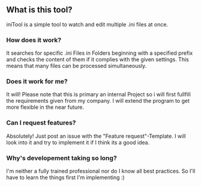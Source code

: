 ## What is this tool?
iniTool is a simple tool to watch and edit multiple .ini files at once.

### How does it work?
It searches for specific .ini Files in Folders beginning with a specified prefix 
and checks the content of them if it complies with the given settings. This means that many files can be processed simultaneously.

### Does it work for me?
It will!
Please note that this is primary an internal Project so i will first fullfill the requirements given from my company.
I will extend the program to get more flexible in the near future.

### Can I request features?
Absolutely! Just post an issue with the "Feature request"-Template. I will look into it and try to implement it if
I think its a good idea. 

### Why's developement taking so long?
I'm neither a fully trained professional nor do I know all best practices. So I'll have to learn the things first I'm implementing :)
